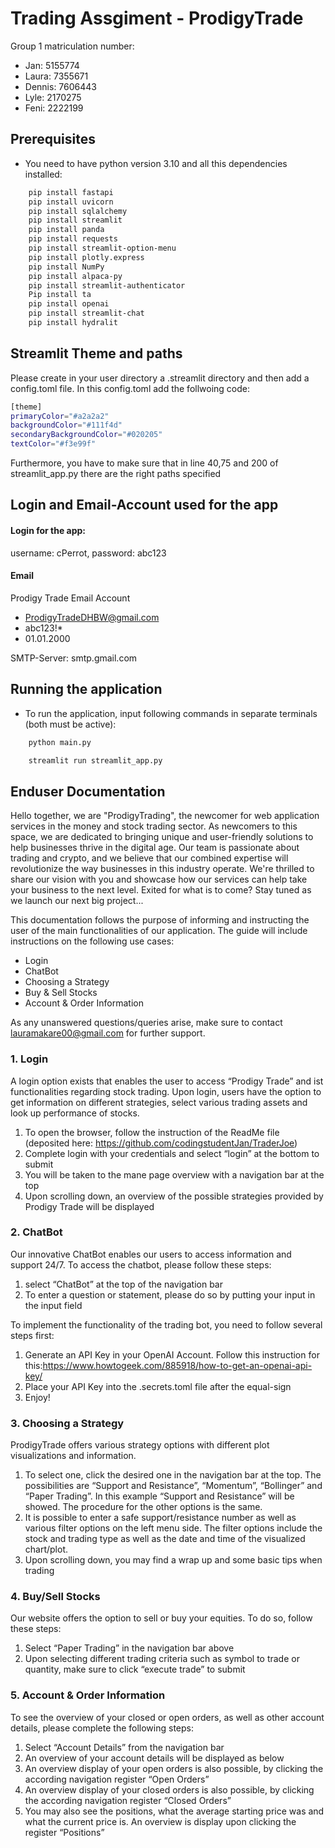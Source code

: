 # Trading Assgiment - ProdigyTrade
Group 1 matriculation number:
- Jan: 5155774
- Laura: 7355671
- Dennis: 7606443
- Lyle: 2170275
- Feni: 2222199


## Prerequisites
- You need to have python version 3.10
and all this dependencies installed:
```bash 
    pip install fastapi
    pip install uvicorn
    pip install sqlalchemy
    pip install streamlit
    pip install panda 
    pip install requests
    pip install streamlit-option-menu
    pip install plotly.express
    pip install NumPy
    pip install alpaca-py
    pip install streamlit-authenticator
    Pip install ta
    pip install openai
    pip install streamlit-chat
    pip install hydralit
```

## Streamlit Theme and paths

Please create in your user directory a .streamlit directory and then add a config.toml file.
In this config.toml add the follwoing code:
```bash
[theme]
primaryColor="#a2a2a2"
backgroundColor="#111f4d"
secondaryBackgroundColor="#020205"
textColor="#f3e99f"
```
Furthermore, you have to make sure that in line 40,75 and 200 of streamlit_app.py there are the right paths specified


## Login and Email-Account used for the app 
#### Login for the app: 
username: cPerrot, password: abc123

#### Email

Prodigy Trade Email Account
- ProdigyTradeDHBW@gmail.com
- abc123!*
- 01.01.2000

SMTP-Server: smtp.gmail.com

## Running the application
- To run the application, input following commands in separate terminals (both must be active):
```bash
    python main.py  
```
```bash
    streamlit run streamlit_app.py      
```

## Enduser Documentation
Hello together,
we are "ProdigyTrading", the newcomer for web application services in the money and stock trading sector.
As newcomers to this space, we are dedicated to bringing unique and user-friendly solutions to help businesses thrive in the digital age. Our team is passionate about trading and crypto, and we believe that our combined expertise will revolutionize the way businesses in this industry operate. We're thrilled to share our vision with you and showcase how our services can help take your business to the next level.
Exited for what is to come?
Stay tuned as we launch our next big project...

This documentation follows the purpose of informing and instructing the user of the main functionalities of our application. The guide will include instructions on the following use cases: 

- Login
- ChatBot
- Choosing a Strategy
- Buy & Sell Stocks
- Account & Order Information 

As any unanswered questions/queries arise, make sure to contact lauramakare00@gmail.com for further support.  

### 1. Login
A login option exists that enables the user to access “Prodigy Trade” and ist functionalities regarding stock trading. Upon login, users have the option to get information on different strategies, select various trading assets and look up performance of stocks.  
1. To open the browser, follow the instruction of the ReadMe file (deposited here: https://github.com/codingstudentJan/TraderJoe)  
2. Complete login with your credentials and select “login” at the bottom to submit 
3. You will be taken to the mane page overview with a navigation bar at the top 
4. Upon scrolling down, an overview of the possible strategies provided by Prodigy Trade will be displayed 

### 2. ChatBot
Our innovative ChatBot enables our users to access information and support 24/7. To access the chatbot, please follow these steps: 
1. select “ChatBot” at the top of the navigation bar 
2. To enter a question or statement, please do so by putting your input in the input field 

To implement the functionality of the trading bot, you need to follow several steps first:
1. Generate an API Key in your OpenAI Account. Follow this instruction for this:https://www.howtogeek.com/885918/how-to-get-an-openai-api-key/
2. Place your API Key into the .secrets.toml file after the equal-sign
3. Enjoy!

### 3. Choosing a Strategy
ProdigyTrade offers various strategy options with different plot visualizations and information.  
1. To select one, click the desired one in the navigation bar at the top. The possibilities are “Support and Resistance”, “Momentum”, “Bollinger” and “Paper  Trading”. In this example “Support and Resistance” will be showed. The procedure for the other options is the same.  
2. It is possible to enter a safe support/resistance number as well as various filter options on the left menu side. The filter options include the stock and trading type as well as the date and time of the visualized chart/plot. 
3. Upon scrolling down, you may find a wrap up and some basic tips when trading 

### 4. Buy/Sell Stocks
Our website offers the option to sell or buy your equities. To do so, follow these steps: 
1. Select “Paper Trading” in the navigation bar above 
2. Upon selecting different trading criteria such as symbol to trade or quantity, make sure to click “execute trade” to submit 

### 5. Account & Order Information
To see the overview of your closed or open orders, as well as other account details, please complete the following steps:  
1. Select “Account Details” from the navigation bar 
2. An overview of your account details will be displayed as below 
3. An overview display of your open orders is also possible, by clicking the according navigation register “Open Orders” 
4. An overview display of your closed orders is also possible, by clicking the according navigation register “Closed Orders” 
5. You may also see the positions, what the average starting price was and what the current price is. An overview is display upon clicking the register “Positions” 
